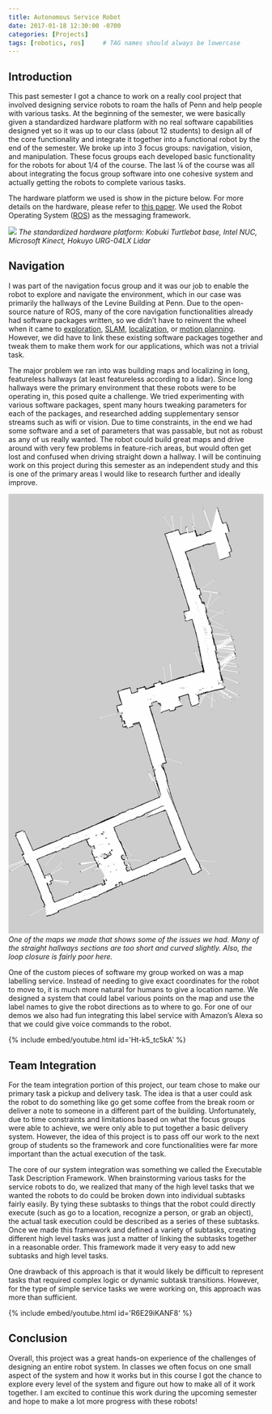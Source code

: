 ```yaml
---
title: Autonomous Service Robot
date: 2017-01-18 12:30:00 -0700
categories: [Projects]
tags: [robotics, ros]     # TAG names should always be lowercase
---
```


## Introduction

This past semester I got a chance to work on a really cool project that involved designing service robots to roam the halls of Penn and help people with various tasks. At the beginning of the semester, we were basically given a standardized hardware platform with no real software capabilities designed yet so it was up to our class (about 12 students) to design all of the core functionality and integrate it together into a functional robot by the end of the semester. We broke up into 3 focus groups: navigation, vision, and manipulation. These focus groups each developed basic functionality for the robots for about 1/4 of the course. The last ¼ of the course was all about integrating the focus group software into one cohesive system and actually getting the robots to complete various tasks.

The hardware platform we used is show in the picture below. For more details on the hardware, please refer to [this paper](https://www.seas.upenn.edu/~eeaton/papers/Eaton2016Design.pdf). We used the Robot Operating System ([ROS](https://wiki.ros.org/)) as the messaging framework.

![](/assets/ServiceRobot/robot.jpg)
_The standardized hardware platform: Kobuki Turtlebot base, Intel NUC, Microsoft Kinect, Hokuyo URG-04LX Lidar_

## Navigation

I was part of the navigation focus group and it was our job to enable the robot to explore and navigate the environment, which in our case was primarily the hallways of the Levine Building at Penn. Due to the open-source nature of ROS, many of the core navigation functionalities already had software packages written, so we didn’t have to reinvent the wheel when it came to [exploration](https://wiki.ros.org/hector_exploration_planner), [SLAM](https://wiki.ros.org/gmapping), [localization](https://wiki.ros.org/amcl), or [motion planning](https://wiki.ros.org/move_base). However, we did have to link these existing software packages together and tweak them to make them work for our applications, which was not a trivial task.

The major problem we ran into was building maps and localizing in long, featureless hallways (at least featureless according to a lidar). Since long hallways were the primary environment that these robots were to be operating in, this posed quite a challenge. We tried experimenting with various software packages, spent many hours tweaking parameters for each of the packages, and researched adding supplementary sensor streams such as wifi or vision. Due to time constraints, in the end we had some software and a set of parameters that was passable, but not as robust as any of us really wanted. The robot could build great maps and drive around with very few problems in feature-rich areas, but would often get lost and confused when driving straight down a hallway. I will be continuing work on this project during this semester as an independent study and this is one of the primary areas I would like to research further and ideally improve.

![](/assets/ServiceRobot/levine_4th_full.png)
_One of the maps we made that shows some of the issues we had. Many of the straight hallways sections are too short and curved slightly. Also, the loop closure is fairly poor here._

One of the custom pieces of software my group worked on was a map labelling service. Instead of needing to give exact coordinates for the robot to move to, it is much more natural for humans to give a location name. We designed a system that could label various points on the map and use the label names to give the robot directions as to where to go. For one of our demos we also had fun integrating this label service with Amazon’s Alexa so that we could give voice commands to the robot.

{% include embed/youtube.html id='Ht-k5_tc5kA' %}

## Team Integration

For the team integration portion of this project, our team chose to make our primary task a pickup and delivery task. The idea is that a user could ask the robot to do something like go get some coffee from the break room or deliver a note to someone in a different part of the building. Unfortunately, due to time constraints and limitations based on what the focus groups were able to achieve, we were only able to put together a basic delivery system. However, the idea of this project is to pass off our work to the next group of students so the framework and core functionalities were far more important than the actual execution of the task.

The core of our system integration was something we called the Executable Task Description Framework. When brainstorming various tasks for the service robots to do, we realized that many of the high level tasks that we wanted the robots to do could be broken down into individual subtasks fairly easily. By tying these subtasks to things that the robot could directly execute (such as go to a location, recognize a person, or grab an object), the actual task execution could be described as a series of these subtasks. Once we made this framework and defined a variety of subtasks, creating different high level tasks was just a matter of linking the subtasks together in a reasonable order. This framework made it very easy to add new subtasks and high level tasks.

One drawback of this approach is that it would likely be difficult to represent tasks that required complex logic or dynamic subtask transitions. However, for the type of simple service tasks we were working on, this approach was more than sufficient.

{% include embed/youtube.html id='R6E29iKANF8' %}
 
## Conclusion

Overall, this project was a great hands-on experience of the challenges of designing an entire robot system. In classes we often focus on one small aspect of the system and how it works but in this course I got the chance to explore every level of the system and figure out how to make all of it work together. I am excited to continue this work during the upcoming semester and hope to make a lot more progress with these robots!